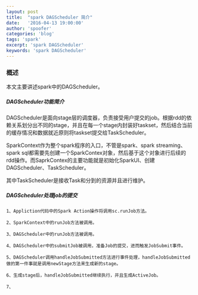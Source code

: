 ```yaml
---
layout: post
title:  "spark DAGScheduler 简介"
date:   '2016-04-13 19:00:00'
author: 'spoofer'
categories: 'blog'
tags: 'spark'
excerpt: 'spark DAGScheduler'
keywords: 'spark DAGScheduler'
---
```


### 概述

本文主要讲述spark中的DAGScheduler。

<!--more-->

##### DAGScheduler功能简介

DAGScheduler是面向stage层的调度器，负责接受用户提交的job。根据rdd的依赖关系划分出不同的stage，并且在每一个stage内封装好taskset，然后结合当前的缓存情况和数据就近原则将taskset提交给TaskScheduler。

SparkContext作为整个spark程序的入口，不管是spark、spark streaming、spark sql都需要先创建一个SparkContex对象，然后基于这个对象进行后续的rdd操作。而SaprkContex的主要功能就是初始化SparkUI、创建DAGScheduler、TaskScheduler。

其中TaskScheduler是接收Task和分到的资源并且进行维护。


##### DAGScheduler处理job的提交

```
1、Appliction代码中的Spark Action操作将调用sc.runJob方法。

2、SparkContext中的runJob方法被调用。

3、DAGScheduler中的runJob方法被调用。

4、DAGScheduler中的submitJob被调用，准备Job的提交，进而触发JobSubmit事件。

5、DAGScheduler调用handleJobSubmitted方法进行事件处理，handleJobSubmitted做的第一件事就是调用newStage方法来生成新的stage。

6、生成stage后，handleJobSubmitted继续执行，并且生成ActiveJob。

7、
```
